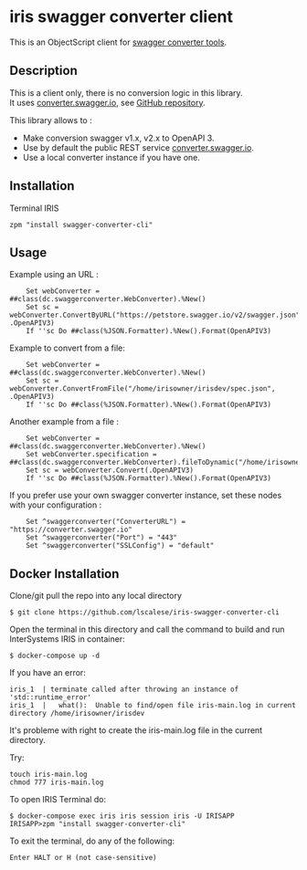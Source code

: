 # iris swagger converter client

This is an ObjectScript client for [swagger converter tools](https://converter.swagger.io/).  


## Description

This is a client only,  there is no conversion logic in this library.  
It uses [converter.swagger.io](https://converter.swagger.io/), see [GitHub repository](https://github.com/swagger-api/swagger-converter).  

This library allows to : 

 * Make conversion swagger v1.x, v2.x to OpenAPI 3.
 * Use by default the public REST service [converter.swagger.io](https://converter.swagger.io/).  
 * Use a local converter instance if you have one.  

## Installation

Terminal IRIS
```
zpm "install swagger-converter-cli"
```

## Usage

Example using an URL :  

```ObjectScript
    Set webConverter = ##class(dc.swaggerconverter.WebConverter).%New()
    Set sc = webConverter.ConvertByURL("https://petstore.swagger.io/v2/swagger.json", .OpenAPIV3)
    If ''sc Do ##class(%JSON.Formatter).%New().Format(OpenAPIV3)
```


Example to convert from a file:

```ObjectScript
    Set webConverter = ##class(dc.swaggerconverter.WebConverter).%New()
    Set sc = webConverter.ConvertFromFile("/home/irisowner/irisdev/spec.json", .OpenAPIV3)
    If ''sc Do ##class(%JSON.Formatter).%New().Format(OpenAPIV3)
```

Another example from a file : 

```ObjectScript
    Set webConverter = ##class(dc.swaggerconverter.WebConverter).%New()
    Set webConverter.specification = ##class(dc.swaggerconverter.WebConverter).fileToDynamic("/home/irisowner/irisdev/spec.json")
    Set sc = webConverter.Convert(.OpenAPIV3)
    If ''sc Do ##class(%JSON.Formatter).%New().Format(OpenAPIV3)
```

If you prefer use your own swagger converter instance, set these nodes with your configuration : 

```ObjectScript
    Set ^swaggerconverter("ConverterURL") = "https://converter.swagger.io"
    Set ^swaggerconverter("Port") = "443"
    Set ^swaggerconverter("SSLConfig") = "default"
```


## Docker Installation 

Clone/git pull the repo into any local directory

```
$ git clone https://github.com/lscalese/iris-swagger-converter-cli
```

Open the terminal in this directory and call the command to build and run InterSystems IRIS in container:

```
$ docker-compose up -d
```

If you have an error: 

```
iris_1  | terminate called after throwing an instance of 'std::runtime_error'
iris_1  |   what():  Unable to find/open file iris-main.log in current directory /home/irisowner/irisdev
```

It's probleme with right to create the iris-main.log file in the current directory.  

Try:
```
touch iris-main.log
chmod 777 iris-main.log
```


To open IRIS Terminal do:

```
$ docker-compose exec iris iris session iris -U IRISAPP
IRISAPP>zpm "install swagger-converter-cli"
```

To exit the terminal, do any of the following:

```
Enter HALT or H (not case-sensitive)
```